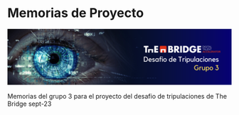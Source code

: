 # Memorias de Proyecto

![Banner memorias](<img/Blue Modern Technology LinkedIn Banner.png>)

Memorias del grupo 3 para el proyecto del desafio de tripulaciones de The Bridge sept-23
